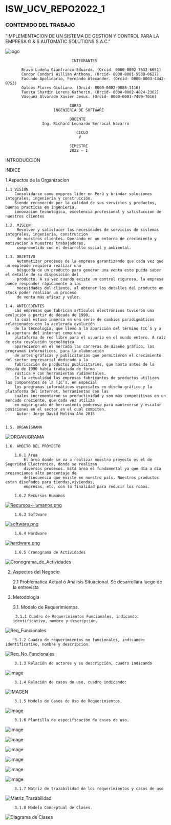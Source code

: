 # ISW_UCV_REPO2022_1
### CONTENIDO DEL TRABAJO

"IMPLEMENTACION DE UN SISTEMA DE GESTION Y CONTROL PARA LA EMPRESA G & S AUTOMATIC SOLUTIONS S.A.C.”


![logo](https://user-images.githubusercontent.com/82493473/165433690-0bf2cf69-2eef-46c4-8b0b-8ef3586b571f.jpg)




                                 INTEGRANTES
                       
           Bravo Ludeña Gianfranco Eduardo. (Orcid- 0000-0002-7632-6651)
           Condor Condori Willian Anthony. (Orcid- 0000-0001-5538-0627)
           Facundo Apolinario, Fernando Alexander. (Orcid- 0000-0003-4342-0753)
           Galdós Flores Giuliano. (Orcid- 0000-0002-9085-3116)
           Tuesta Shardin Lorena Katherin. (Orcid- 0000-0002-4824-2362)
           Vásquez Alvarado Xavier Jesus. (Orcid- 0000-0001-7499-7016)

                                CURSO
                         INGENIERÍA DE SOFTWARE

                                DOCENTE 
                    Ing. Richard Leonardo Berrocal Navarro

                                   CICLO
                                    V

                                SEMESTRE
                                2022 – I



INTRODUCCION

INDICE

1.Aspectos de la Organizacion

    1.1 VISION
        Consolidarse como emppres lider en Perú y brindar soluciones integrales, ingenieria y construcción.
        Siendo reconocido por la calidad de sus servicios y productos, buenas practicas en ingenieria, 
        innovacion tecnologica, excelencia profesional y satisfaccion de nuestros clientes

    1.2. MISION
         Resolver y satisfacer las necesidades de servicios de sistemas integrales, ingenieria, construccion 
         de nuestros clientes. Operando en un entorno de crecimiento y motivacion a nuestros trabajadores, 
         comprometido con el desarrollo social y ambiental.
         
    1.3. OBJETIVO
         Automatizar procesos de la empresa garantizando que cada vez que un empleado requiera realizar una 
         búsqueda de un producto para generar una venta este pueda saber el detalle de su disposición del 
         producto. A su vez cuando existe un control riguroso, la empresa puede responder rápidamente a las
         necesidades del cliente, al obtener los detalles del producto en stock poder realizar un proceso 
         de venta más eficaz y veloz.

    1.4. ANTECEDENTES
        Las empresas que fabrican artículos electrónicos tuvieron una evolución a partir de década de 1990, 
        la cual estuvo inmersa en una serie de cambios paradigmáticos relacionados con la acelerada evolución
        de la tecnología, que llevó a la aparición del término TIC´S y a la apertura del internet como una 
        plataforma de red libre para el usuario en el mundo entero. A raíz de esta revolución tecnológica 
        aparecieron en el mercado las carreras de diseño gráfico, los programas informáticos, para la elaboración
        de artes gráficas y publicitarias que permitieron el crecimiento del sector empresarial dedicado a la 
        fabricación de productos publicitarios, que hasta antes de la década de 1990 había trabajado de forma
        rústica y con herramientas rudimentales. 
        En la actualidad las empresas fabricantes de productos utilizan  los componentes de la TIC’s, en especial
        los programas informáticos especiales en diseño gráfico y la plataforma del internet, herramientas con las 
        cuales incrementaron su productividad y son más competitivas en un mercado creciente, que cada vez utiliza 
        en mayor grado de herramienta poderosa para mantenerse y escalar posiciones en el sector en el cual compiten.
         Autor: Jorge David Molina Año 2015


    1.5. 0RGANIGRAMA
![ORGANIGRAMA](https://user-images.githubusercontent.com/82493473/165431016-9638bb4e-99db-4665-ace4-acae18a80685.JPG)






    1.6. AMBITO DEL PROYECTO

        1.6.1 Area
            El área donde se va a realizar nuestro proyecto es el de Seguridad Electrónica, donde se realizan 
            diversos procesos. Está área es fundamental ya que día a día presenciamos alto porcentaje de 
            delincuencia que existe en nuestro país. Nuestros productos estan diseñados para tiendas,viviendas, 
            empresas, etc, con la finalidad para reducir los robos.
  
        1.6.2 Recursos Humanos
        
[![Recursos-Humanos.png](https://i.postimg.cc/15b0MCw3/Recursos-Humanos.png)](https://postimg.cc/56qF2msh)
     
        1.6.3 Software
        
[![software.png](https://i.postimg.cc/DwTrtCyf/software.png)](https://postimg.cc/Wh5qZwkx)

        1.6.4 Hardware
        
[![hardware.png](https://i.postimg.cc/mkxxRx56/hardware.png)](https://postimg.cc/xJPpyZYK)

        1.6.5 Cronograma de Actividades
![Cronograma_de_Actividades](https://user-images.githubusercontent.com/82493473/165433410-88c4c162-c3f5-4f2f-b80a-e57f126fb870.JPG)


        

2. Aspectos del Negocio
  
    2.1 Problematica Actual ó Analisis Situacional.
        Se desarrollara luego de la entrevista 
  
3. Metodologia
 
    3.1. Modelo de Requerimientos.
   
        3.1.1 Cuadro de Requerimientos Funcionales, indicando: identificativo, nombre y descripción.
![Req_Funcionales](https://user-images.githubusercontent.com/82493473/165431382-d35c71f3-7869-47f1-8ae9-a330838db1c1.JPG)


      
        3.1.2 Cuadro de requerimientos no funcionales, indicando: identificativo, nombre y descripcion.
 ![Req_No_Funcionales](https://user-images.githubusercontent.com/82493473/165431422-d45ebffb-e173-4f83-9577-9c283e63e93b.JPG)


      
        3.1.3 Relación de actores y su descripción, cuadro indicando
  ![image](https://user-images.githubusercontent.com/82493473/163659874-dbc56ee8-2fdc-4aaf-99d9-44dce6b97cb0.png)

         
        3.1.4 Relación de casos de uso, cuadro indicando:
  ![IMAGEN](https://raw.githubusercontent.com/wcondorico/Prueba/main/Relacion%20cun.jpg)
  
        3.1.5 Modelo de Casos de Uso de Requerimientos.
  ![image](https://raw.githubusercontent.com/wcondorico/Prueba/main/CUN.jpg)
      
        3.1.6 Plantilla de especificación de casos de uso.
![image](https://raw.githubusercontent.com/wcondorico/Prueba/main/cun1.png)

![image](https://raw.githubusercontent.com/wcondorico/Prueba/main/cun2.png)

![image](https://raw.githubusercontent.com/wcondorico/Prueba/main/cun3.png)

![image](https://raw.githubusercontent.com/wcondorico/Prueba/main/cun4.png)

![image](https://raw.githubusercontent.com/wcondorico/Prueba/main/cun5.png)

![image](https://raw.githubusercontent.com/wcondorico/Prueba/main/cun6.png)

        3.1.7 Matriz de trazabilidad de los requerimientos y casos de uso 

![Matriz_Trazabilidad](https://user-images.githubusercontent.com/82493473/165433120-2f1f073b-f3fa-4fe7-8ccf-00da5ed56d05.JPG)


        3.1.8 Modelo Conceptual de Clases.
![Diagrama de Clases](https://user-images.githubusercontent.com/82493473/165433207-e92a2b8e-e172-47f0-8bc9-47497d6a2e56.png)

